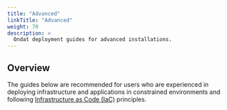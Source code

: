 ```yaml
---
title: "Advanced"
linkTitle: "Advanced"
weight: 70
description: >
  Ondat deployment guides for advanced installations.
---
```


## Overview

The guides below are recommended for users who are experienced in deploying infrastructure and applications in constrained environments and following [Infrastructure as Code (IaC)](https://en.wikipedia.org/wiki/Infrastructure_as_code) principles.
